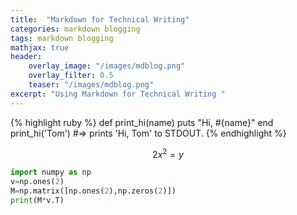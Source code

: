 ```yaml
---
title:  "Markdown for Technical Writing"
categories: markdown blogging
tags: markdown blogging
mathjax: true
header:
    overlay_image: "/images/mdblog.png"
    overlay_filter: 0.5
    teaser: "/images/mdblog.png"
excerpt: "Using Markdown for Technical Writing "
---
```



{% highlight ruby %}
def print_hi(name)
  puts "Hi, #{name}"
end
print_hi('Tom')
#=> prints 'Hi, Tom' to STDOUT.
{% endhighlight %}

$$2x^{2}=y$$

```python
import numpy as np
v=np.ones(2)
M=np.matrix([np.ones(2),np.zeros(2)])
print(M*v.T)
```
